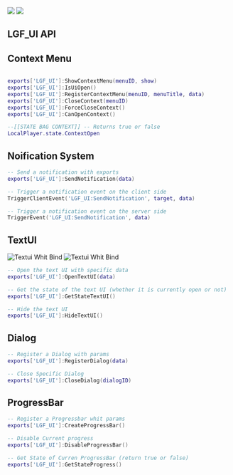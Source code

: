   ![](https://img.shields.io/github/downloads/ENT510/LGF_UI/total?logo=github)
  ![](https://img.shields.io/github/v/release/ENT510/LGF_UI?logo=github)


## LGF_UI API

## Context Menu

```lua

exports['LGF_UI']:ShowContextMenu(menuID, show)
exports['LGF_UI']:IsUiOpen()
exports['LGF_UI']:RegisterContextMenu(menuID, menuTitle, data)
exports['LGF_UI']:CloseContext(menuID)
exports['LGF_UI']:ForceCloseContext()
exports['LGF_UI']:CanOpenContext()

--[[STATE BAG CONTEXT]] -- Returns true or false
LocalPlayer.state.ContextOpen
```
## Noification System

```lua
-- Send a notification with exports
exports['LGF_UI']:SendNotification(data)

-- Trigger a notification event on the client side
TriggerClientEvent('LGF_UI:SendNotification', target, data)

-- Trigger a notification event on the server side
TriggerEvent('LGF_UI:SendNotification', data)
```

## TextUI

![Textui Whit Bind](https://cdn.discordapp.com/attachments/1200838616679727195/1275204568422289448/image.png?ex=66c50a4d&is=66c3b8cd&hm=389f9eb8f0e8d6e182b7e33170cb736608d891f5df2ee18c02bc4620fd2872f4&)
![Textui Whit Bind](https://cdn.discordapp.com/attachments/1200838616679727195/1275205558395342984/image.png?ex=66c50b39&is=66c3b9b9&hm=a791eed4c4e2225e839859c306927e3259b82ebf10d6ac68fb758fd2814ce312&)

```lua
-- Open the text UI with specific data
exports['LGF_UI']:OpenTextUI(data)

-- Get the state of the text UI (whether it is currently open or not)
exports['LGF_UI']:GetStateTextUI()

-- Hide the text UI
exports['LGF_UI']:HideTextUI()
```


## Dialog 

```lua
-- Register a Dialog with params
exports['LGF_UI']:RegisterDialog(data)

-- Close Specific Dialog
exports['LGF_UI']:CloseDialog(dialogID)
```


## ProgressBar 

```lua
-- Register a Progressbar whit params
exports['LGF_UI']:CreateProgressBar()

-- Disable Current progress
exports['LGF_UI']:DisableProgressBar()

-- Get State of Curren ProgressBar (return true or false)
exports['LGF_UI']:GetStateProgress()

```



